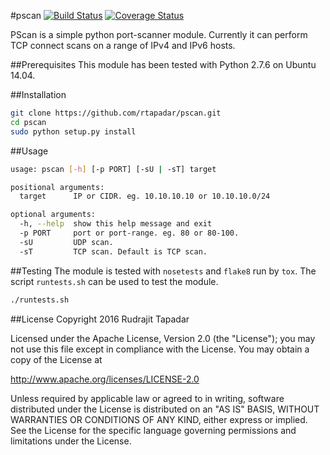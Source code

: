 #pscan
[![Build Status](https://travis-ci.org/rtapadar/pscan.svg?branch=master)](https://travis-ci.org/rtapadar/pscan)
[![Coverage Status](https://coveralls.io/repos/github/rtapadar/pscan/badge.svg?branch=master)](https://coveralls.io/github/rtapadar/pscan?branch=master)

PScan is a simple python port-scanner module. Currently it can perform TCP connect scans on a range of IPv4 and IPv6 hosts.

##Prerequisites
This module has been tested with Python 2.7.6 on Ubuntu 14.04.

##Installation
```bash
git clone https://github.com/rtapadar/pscan.git
cd pscan
sudo python setup.py install
```

##Usage
```bash
usage: pscan [-h] [-p PORT] [-sU | -sT] target

positional arguments:
  target      IP or CIDR. eg. 10.10.10.10 or 10.10.10.0/24

optional arguments:
  -h, --help  show this help message and exit
  -p PORT     port or port-range. eg. 80 or 80-100.
  -sU         UDP scan.
  -sT         TCP scan. Default is TCP scan.
  ```

##Testing
The module is tested with ```nosetests``` and ```flake8``` run by ```tox```. The script ```runtests.sh``` can be used to test the module.
```bash
./runtests.sh
```

##License
Copyright 2016 Rudrajit Tapadar

Licensed under the Apache License, Version 2.0 (the "License");
you may not use this file except in compliance with the License.
You may obtain a copy of the License at

http://www.apache.org/licenses/LICENSE-2.0

Unless required by applicable law or agreed to in writing, software
distributed under the License is distributed on an "AS IS" BASIS,
WITHOUT WARRANTIES OR CONDITIONS OF ANY KIND, either express or implied.
See the License for the specific language governing permissions and
limitations under the License.
